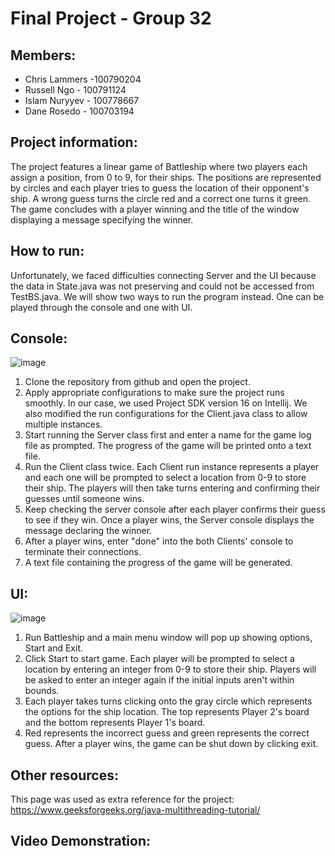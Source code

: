 # Final Project - Group 32
## Members: 
* Chris Lammers -100790204
* Russell Ngo - 100791124
* Islam Nuryyev - 100778667
* Dane Rosedo - 100703194

## Project information: 
The project features a linear game of Battleship where two players each assign a position, from 0 to 9, for their ships. The positions are represented by circles and each player tries to guess the location of their opponent's ship. A wrong guess turns the circle red and a correct one turns it green. The game concludes with a player winning and the title of the window displaying a message specifying the winner. 

## How to run:

Unfortunately, we faced difficulties connecting Server and the UI because the data in State.java was not preserving and could not be accessed from TestBS.java. We will show two ways to run the program instead. One can be played through the console and one with UI.

## Console:

![image](https://user-images.githubusercontent.com/71353833/163502624-f2227262-126e-46ad-81b4-01906ee01c7d.png)

1. Clone the repository from github and open the project.
2. Apply appropriate configurations to make sure the project runs smoothly. In our case, we used Project SDK version 16 on Intellij. We also modified the run configurations for the Client.java class to allow multiple instances.
3. Start running the Server class first and enter a name for the game log file as prompted. The progress of the game will be printed onto a text file.
4. Run the Client class twice. Each Client run instance represents a player and each one will be prompted to select a location from 0-9 to store their ship. The players will then take turns entering and confirming their guesses until someone wins. 
5. Keep checking the server console after each player confirms their guess to see if they win. Once a player wins, the Server console displays the message declaring the winner.
6. After a player wins, enter "done" into the both Clients' console to terminate their connections.
7. A text file containing the progress of the game will be generated.

## UI:

![image](https://user-images.githubusercontent.com/71353833/163502715-8e1ea73d-5411-4260-a548-277f7cb4f5cd.png)

1. Run Battleship and a main menu window will pop up showing options, Start and Exit.
2. Click Start to start game. Each player will be prompted to select a location by entering an integer from 0-9 to store their ship. Players will be asked to enter an integer again if the initial inputs aren't within bounds. 
3. Each player takes turns clicking onto the gray circle which represents the options for the ship location. The top represents Player 2's board and the bottom represents Player 1's board.
4. Red represents the incorrect guess and green represents the correct guess. After a player wins, the game can be shut down by clicking exit.       

## Other resources:
This page was used as extra reference for the project: https://www.geeksforgeeks.org/java-multithreading-tutorial/

## Video Demonstration:



